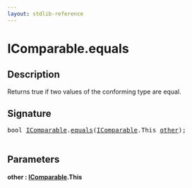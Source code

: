 ```yaml
---
layout: stdlib-reference
---
```


# IComparable\.equals

## Description

Returns true if two values of the conforming type are equal.




## Signature 

<pre>
<span class="code_keyword">bool</span> <a href="index.md" class="code_type">IComparable</a>.<a href="equals.md">equals</a>(<a href="index.md" class="code_type">IComparable</a>.<span class="code_keyword">This</span> <a href="equals.md#decl-other" class="code_param">other</a>);

</pre>

## Parameters

####  <a id="decl-other"></a>other  : [IComparable](index.md)\.This


<script>
// Fix .md links to .html when on ReadTheDocs
if (window.location.hostname.includes('readthedocs') || 
    window.location.hostname.includes('rtfd.io')) {
  document.addEventListener('DOMContentLoaded', function() {
    const links = document.querySelectorAll('a');
    links.forEach(link => {
      const href = link.getAttribute('href');
      if (href && href.includes('.md')) {
        // This regex will handle .md links with or without fragment identifiers or query parameters
        link.href = link.href.replace(/(.+)\.md(#[^?]*)?(\?.*)?$/, '$1.html$2$3');
      }
    });
  });
}
</script>
